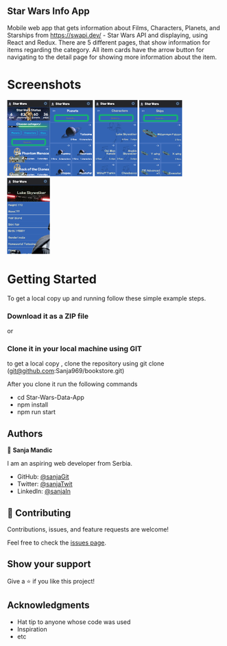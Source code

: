 ## Star Wars Info App

Mobile web app that gets information about Films, Characters, Planets, and Starships from https://swapi.dev/ - Star Wars API and displaying, using React and Redux. There are 5 different pages, that show information for items regarding the category. All item cards have the arrow button for navigating to the detail page for showing more information about the item.

# Screenshots

<img src="/screenshots/screenshot1.png" alt="star wars" width="100" style="float:left">
<img src="/screenshots/screenshot2.png" alt="star wars" width="100">
<img src="/screenshots/screenshot3.png" alt="star wars" width="100">
<img src="/screenshots/screenshot4.png" alt="star wars" width="100">
<img src="/screenshots/screenshot5.png" alt="star wars" width="100">

# Getting Started

To get a local copy up and running follow these simple example steps.


### Download it as a ZIP file
or

### Clone it in your local machine using GIT
to get a local copy , clone the repository using git clone
(git@github.com:Sanja969/bookstore.git)

After you clone it run  the following commands

 - cd Star-Wars-Data-App
 - npm install
- npm run start

## Authors

👤 **Sanja Mandic**

I am an aspiring web developer from Serbia.
- GitHub: [@sanjaGit](https://github.com/Sanja969)
- Twitter: [@sanjaTwit](https://twitter.com/SanjaMandic42)
- LinkedIn: [@sanjaIn](https://linkedin.com/in/sanja-mandic-823995a2/)

## 🤝 Contributing

Contributions, issues, and feature requests are welcome!

Feel free to check the [issues page](../../issues/).

## Show your support

Give a ⭐️ if you like this project!

## Acknowledgments

- Hat tip to anyone whose code was used
- Inspiration
- etc
